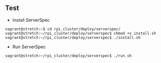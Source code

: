 Test
----

* Install ServerSpec

```
vagrant@stretch:~$ cd rpi_cluster/deploy/serverspec/
vagrant@stretch:~/rpi_cluster/deploy/serverspec$ chmod +x install.sh
vagrant@stretch:~/rpi_cluster/deploy/serverspec$ ./install.sh
```

* Run ServerSpec

```
vagrant@stretch:~/rpi_cluster/deploy/serverspec$ ./run.sh
```
